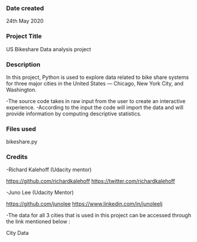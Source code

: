 ### Date created
24th May 2020


### Project Title
US Bikeshare Data analysis project


### Description

In this project, Python is used to explore data related to bike share systems for three major cities in the United States — Chicago, New York City, and Washington.

-The source code takes in raw input from the user to create an interactive experience.
-According to the input the code will import the data and will provide information by computing descriptive statistics.


### Files used
bikeshare.py




### Credits

-Richard Kalehoff (Udacity mentor)

https://github.com/richardkalehoff
https://twitter.com/richardkalehoff

-Juno Lee (Udacity Mentor)

https://github.com/junolee
https://www.linkedin.com/in/junoleelj


-The data for all 3 cities that is used in this project can be accessed through the link mentioned below :

City Data

